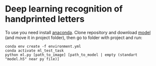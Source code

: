 # Deep learning recognition of handprinted letters

To use you need install [anaconda](https://www.anaconda.com/products/individual). 
Clone repository and download [model](https://drive.google.com/file/d/1Pwn_XnIs_D8vp5x66cgKtNlHHb7zd-3Y/view?usp=sharing) (and move it in project folder), then go to folder with project and run:

```
conda env create -f environment.yml
conda activate ml_test_task
python ml.py [path_to_image] [path_to_model | empty (standart "model.h5" near py file)]
```
